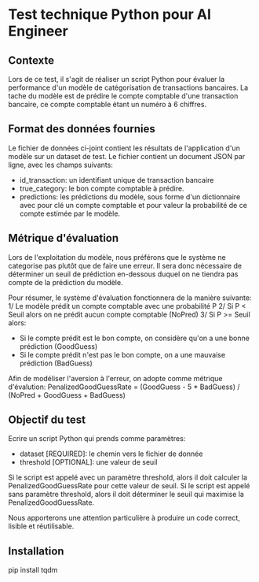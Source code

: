 # Test technique Python pour AI Engineer

## Contexte

Lors de ce test, il s'agit de réaliser un script Python pour évaluer la performance d'un modèle de catégorisation de transactions bancaires.
La tache du modèle est de prédire le compte comptable d'une transaction bancaire, ce compte comptable étant un numéro à 6 chiffres.

## Format des données fournies

Le fichier de données ci-joint contient les résultats de l'application d'un modèle sur un dataset de test. Le fichier contient un document JSON par ligne, avec les champs suivants:
- id_transaction: un identifiant unique de transaction bancaire
- true_category: le bon compte comptable à prédire.
- predictions: les prédictions du modèle, sous forme d'un dictionnaire avec pour clé un compte comptable et pour valeur la probabilité de ce compte estimée par le modèle.

## Métrique d'évaluation

Lors de l'exploitation du modèle, nous préférons que le système ne categorise pas plutôt que de faire une erreur. Il sera donc nécessaire de déterminer un seuil de prédiction en-dessous duquel on ne tiendra pas compte de la prédiction du modèle.

Pour résumer, le système d'évaluation fonctionnera de la manière suivante:
1/ Le modèle prédit un compte comptable avec une probabilité P
2/ Si P < Seuil alors on ne prédit aucun compte comptable (NoPred)
3/ Si P >= Seuil alors:
  - Si le compte prédit est le bon compte, on considère qu'on a une bonne prédiction (GoodGuess)
  - Si le compte prédit n'est pas le bon compte, on a une mauvaise prédiction (BadGuess)

Afin de modéliser l'aversion à l'erreur, on adopte comme métrique d'évalution:
PenalizedGoodGuessRate = (GoodGuess - 5 * BadGuess) / (NoPred + GoodGuess + BadGuess)


## Objectif du test

Ecrire un script Python qui prends comme paramètres:
- dataset [REQUIRED]: le chemin vers le fichier de donnée
- threshold [OPTIONAL]: une valeur de seuil

Si le script est appelé avec un paramètre threshold, alors il doit calculer la PenalizedGoodGuessRate pour cette valeur de seuil.
Si le script est appelé sans paramètre threshold, alors il doit déterminer le seuil qui maximise la PenalizedGoodGuessRate.

Nous apporterons une attention particulière à produire un code correct, lisible et réutilisable.

## Installation 

pip install tqdm

